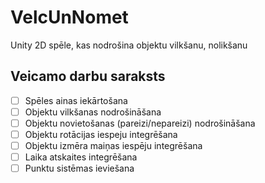 # VelcUnNomet
Unity 2D spēle, kas nodrošina objektu vilkšanu, nolikšanu

## Veicamo darbu saraksts
- [ ] Spēles ainas iekārtošana
- [ ] Objektu vilkšanas nodrošināšana
- [ ] Objektu novietošanas (pareizi/nepareizi) nodrošināšana
- [ ] Objektu rotācijas iespeju integrēšana
- [ ] Objektu izmēra maiņas iespēju integrēšana
- [ ] Laika atskaites integrēšana
- [ ] Punktu sistēmas ieviešana
